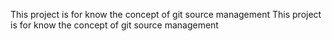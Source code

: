 This project is for know the concept of git source management This project is for know the concept of git source management 
